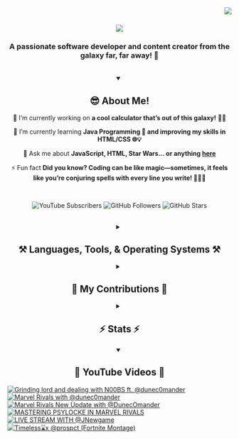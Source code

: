 <!-- Visitor Count -->
<img align="right" src="https://visitor-badge.laobi.icu/badge?page_id=VexlsGG.VexlsGG" />

<!-- Typing Text -->
<h1 align="center">
    <img src="https://readme-typing-svg.demolab.com/?font=Fira+Code&size=35&center=true&vCenter=true&width=500&height=70&duration=5000&lines=Hello+Fellow+Human!+👋;+I'm+VexlsGG!;" />
</h1>

<!-- Top Quick About Me -->
<h3 align="center">A passionate software developer and content creator from the galaxy far, far away! 🌌</h3>

<br/>

<!-- About Me Full -->
<details open>
    <summary align="center"><h2>😎 About Me!</h2></summary>
<div align="center">
 
 🔭 I’m currently working on **a cool calculator that’s out of this galaxy!** 🧮✨

 🌱 I’m currently learning **Java Programming 🤖 and improving my skills in HTML/CSS 🌐💡**

 💬 Ask me about **JavaScript, HTML, Star Wars... or anything [here](https://github.com/VexlsGG/VexlsGG/issues)**

 ⚡ Fun fact **Did you know? Coding can be like magic—sometimes, it feels like you’re conjuring spells with every line you write! 🧙‍♂️✨**

</div>
</details>

<br/>

<!-- Active Statistics (subs, follows, etc) -->
<p align="center">
  <a href="https://www.youtube.com/@VexlsGG" style="text-decoration: none;">
    <img alt="YouTube Subscribers" title="Subscribe to my YouTube channel" src="https://custom-icon-badges.demolab.com/youtube/channel/subscribers/UCASXY-WnRn7_tFLd9rprB8g?color=%23E05D44&label=SUBSCRIBE&logo=video&logoColor=white&style=for-the-badge&labelColor=CE4630"/>
  </a>
  <a href="https://github.com/VexlsGG" style="text-decoration: none;">
    <img alt="GitHub Followers" title="Follow me on GitHub" src="https://custom-icon-badges.demolab.com/github/followers/VexlsGG?color=236ad3&labelColor=1155ba&style=for-the-badge&logo=person-add&label=Follow&logoColor=white"/>
  </a>
  <a href="https://github.com/VexlsGG" style="text-decoration: none;">
    <img alt="GitHub Stars" title="Total stars on GitHub" src="https://custom-icon-badges.demolab.com/github/stars/VexlsGG?color=55960c&style=for-the-badge&labelColor=488207&logo=star"/>
  </a>
</p>

<br/>

<!-- Languages and Tools I use -->
<details>
    <summary align="center"><h2 align="center">⚒️ Languages, Tools, & Operating Systems ⚒️</h2></summary>
<br/>
<div align="center">
    <h2><bold><i>Languages</i></bold></h2>
    <img src="https://skillicons.dev/icons?i=javascript,html,css,vue,electron,react,python,nodejs,npm"></img>
    <h2><bold><i>Tools</i></bold></h2>
    <img src="https://skillicons.dev/icons?i=figma,vscode,github,ps,ae,pr,blender,replit,unreal,gmail,notion"></img>
    <h2><bold><i>Operating Systems</i></bold></h2>
    <img src="https://skillicons.dev/icons?i=windows,apple"></img>

</div>

<br/>
</details>

<!-- Contributions -->
<details>
    <summary align="center"><h2>🐍 My Contributions 🐍</h2></summary>
<br>
<div align="center">
  <img alt="snake eating my contributions" src="https://github.com/vexlsgg/vexlsgg/blob/output/github-snake-dark.svg" />
</div>

<br/>
</details>

<!-- Stats -->
<details>
    <summary align="center"><h2>⚡ Stats ⚡</h2></summary>
<br>
<div align="center">
  <img width="390" src="https://github-readme-streak-stats.herokuapp.com/?user=VexlsGG&theme=radical&border_radius=10" alt="streak stats"/>
  <img width="390" src="https://github-readme-stats.vercel.app/api?username=VexlsGG&show_icons=true&theme=radical&border_radius=10" alt="readme stats" />
  <br/>
  <img width="325" align="center" src="https://github-readme-stats.vercel.app/api/top-langs/?username=VexlsGG&layout=compact&theme=radical&border_radius=10" alt="top langs" />
</div>
</details>

<!-- YouTube -->
<details open>
    <summary align="center"><h2>🎥 YouTube Videos 🎥</h2></summary>
    
<!-- BEGIN YOUTUBE-CARDS -->
[![Grinding lord and dealing with N00BS ft. @dunec0mander](https://ytcards.demolab.com/?id=9qKH1xygcpQ&title=Grinding+lord+and+dealing+with+N00BS+ft.+%40dunec0mander&lang=en&timestamp=1741177756&background_color=%230d1117&title_color=%23ffffff&stats_color=%23dedede&max_title_lines=1&width=250&border_radius=5 "Grinding lord and dealing with N00BS ft. @dunec0mander")](https://www.youtube.com/watch?v=9qKH1xygcpQ)
[![Marvel Rivals with @dunec0mander](https://ytcards.demolab.com/?id=fO5x_rD-3a4&title=Marvel+Rivals+with+%40dunec0mander&lang=en&timestamp=1740489882&background_color=%230d1117&title_color=%23ffffff&stats_color=%23dedede&max_title_lines=1&width=250&border_radius=5 "Marvel Rivals with @dunec0mander")](https://www.youtube.com/watch?v=fO5x_rD-3a4)
[![Marvel Rivals New Update with @DunecOmander](https://ytcards.demolab.com/?id=CXFL3us1vps&title=Marvel+Rivals+New+Update+with+%40DunecOmander&lang=en&timestamp=1740266505&background_color=%230d1117&title_color=%23ffffff&stats_color=%23dedede&max_title_lines=1&width=250&border_radius=5 "Marvel Rivals New Update with @DunecOmander")](https://www.youtube.com/watch?v=CXFL3us1vps)
[![MASTERING PSYLOCKE IN MARVEL RIVALS](https://ytcards.demolab.com/?id=kns6gCCBr5o&title=MASTERING+PSYLOCKE+IN+MARVEL+RIVALS&lang=en&timestamp=1739363965&background_color=%230d1117&title_color=%23ffffff&stats_color=%23dedede&max_title_lines=1&width=250&border_radius=5 "MASTERING PSYLOCKE IN MARVEL RIVALS")](https://www.youtube.com/watch?v=kns6gCCBr5o)
[![LIVE STREAM WITH @JNewgame](https://ytcards.demolab.com/?id=bHyWdKn645E&title=LIVE+STREAM+WITH+%40JNewgame&lang=en&timestamp=1738500581&background_color=%230d1117&title_color=%23ffffff&stats_color=%23dedede&max_title_lines=1&width=250&border_radius=5 "LIVE STREAM WITH @JNewgame")](https://www.youtube.com/watch?v=bHyWdKn645E)
[![Timeless⌛x @prospct (Fortnite Montage)](https://ytcards.demolab.com/?id=A4xZErHiHig&title=Timeless%E2%8C%9Bx+%40prospct+%28Fortnite+Montage%29&lang=en&timestamp=1737753017&background_color=%230d1117&title_color=%23ffffff&stats_color=%23dedede&max_title_lines=1&width=250&border_radius=5 "Timeless⌛x @prospct (Fortnite Montage)")](https://www.youtube.com/watch?v=A4xZErHiHig)
<!-- END YOUTUBE-CARDS -->
</details>
